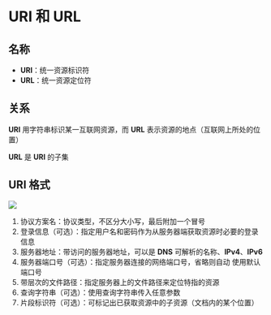 # URI 和 URL

## 名称

- **URI**：统一资源标识符
- **URL**：统一资源定位符

## 关系

**URI** 用字符串标识某一互联网资源，而 **URL** 表示资源的地点（互联网上所处的位置）

**URL** 是 **URI** 的子集

## URI 格式

![](https://cdn.kingmusi.xyz/Web/%E7%BD%91%E7%BB%9C/URI%E6%A0%BC%E5%BC%8F.webp)

1. 协议方案名：协议类型，不区分大小写，最后附加一个冒号
2. 登录信息（可选）：指定用户名和密码作为从服务器端获取资源时必要的登录信息
3. 服务器地址：带访问的服务器地址，可以是 **DNS** 可解析的名称、**IPv4**、**IPv6**
4. 服务器端口号（可选）：指定服务器连接的网络端口号，省略则自动 使用默认端口号
5. 带层次的文件路径：指定服务器上的文件路径来定位特指的资源
6. 查询字符串（可选）：使用查询字符串传入任意参数
7. 片段标识符（可选）：可标记出已获取资源中的子资源（文档内的某个位置）